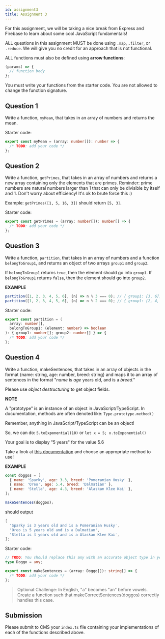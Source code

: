```yaml
---
id: assignment3
title: Assignment 3
---
```


For this assignment, we will be taking a nice break from Express and Firebase to learn about some cool JavaScript fundamentals!

ALL questions in this assignment MUST be done using `.map`, `.filter`, or `.reduce`. We will give you no credit for an approach that is not functional.

ALL functions must also be defined using **arrow functions**:

```ts
(params) => {
  // function body
};
```

You must write your functions from the starter code. You are not allowed to change the function signature.

## Question 1

Write a function, `myMean`, that takes in an array of numbers and returns the mean.

Starter code:

```typescript
export const myMean = (array: number[]): number => {
  /* TODO: add your code */
};
```

## Question 2

Write a function, `getPrimes`, that takes in an array of numbers and returns a new array containing only the elements that are primes.
Reminder: prime numbers are natural numbers larger than 1 that can only be divisible by itself and 1. Don't worry about efficiency! It's ok to brute force this :)

Example: `getPrimes([1, 5, 16, 3])` should return `[5, 3]`.

Starter code:

```typescript
export const getPrimes = (array: number[]): number[] => {
  /* TODO: add your code */
};
```

## Question 3

Write a function, `partition`, that takes in an array of numbers and a function `belongToGroup1`, and returns an object of two arrays `group1` and `group2`.

If `belongToGroup1` returns `true`, then the element should go into `group1`. If `belongToGroup1` returns `false`, then the element should go into `group2`.

**EXAMPLE**

```js
partition([1, 2, 3, 4, 5, 6], (n) => n % 3 === 0); // { group1: [3, 6], group2: [1, 2, 4, 5] }
partition([1, 2, 3, 4, 5, 6], (n) => n % 2 === 0); // { group1: [2, 4, 6], group2: [1, 3, 5] }
```

Starter code:

```typescript
export const partition = (
  array: number[],
  belongToGroup1: (element: number) => boolean
): { group1: number[]; group2: number[] } => {
  /* TODO: add your code */
};
```

## Question 4

Write a function, makeSentences, that takes in an array of objects
in the format {name: string, age: number, breed: string} and maps it to an array of sentences
in the format "_name_ is _age_ years old, and is a _breed_."

Please use _object destructuring_ to get object fields.

**NOTE**

A "prototype" is an instance of an object in JavaScript/TypeScript. In documentation, methods are often denoted like:
`Type.prototype.method()`

Remember, anything in JavaScript/TypeScript can be an object!

So, we can do: `5.toExponential(10)` or `let x = 5; x.toExponential()`

Your goal is to display "5 years" for the value 5.6

Take a look at [this documentation](https://developer.mozilla.org/en-US/docs/Web/JavaScript/Reference/Global_Objects/Number#Methods) and choose an appropriate method to use!

**EXAMPLE**

```js
const doggos = [
  { name: 'Sparky', age: 3.3, breed: 'Pomeranian Husky' },
  { name: 'Oreo', age: 5.4, breed: 'Dalmatian' },
  { name: 'Stella', age: 4.3, breed: 'Alaskan Klee Kai' },
];

makeSentences(doggos);
```

should output

```js
[
  'Sparky is 3 years old and is a Pomeranian Husky',
  'Oreo is 5 years old and is a Dalmatian',
  'Stella is 4 years old and is a Alaskan Klee Kai',
];
```

Starter code:

```typescript
// TODO: You should replace this any with an accurate object type in your submission!
type Doggo = any;

export const makeSentences = (array: Doggo[]): string[] => {
  /* TODO: add your code */
};
```

> Optional Challenge: In English, "a" becomes "an" before vowels. Create a function such that makeCorrectSentences(doggos) correctly handles this case.

## Submission

Please submit to CMS your `index.ts` file containing your implementations of each of the functions described above.
